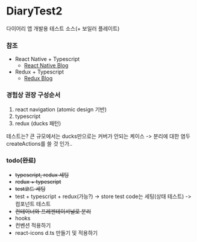 # DiaryTest2

다이어리 앱 개발용 테스트 소스(+ 보일러 플레이트)

### 참조

* React Native + Typescript
    * [React Native Blog](https://facebook.github.io/react-native/blog/2018/05/07/using-typescript-with-react-native)
* Redux + Typescript
    * [Redux Blog](https://redux.js.org/recipes/usage-with-typescript)


### 경험상 권장 구성순서

1. react navigation (atomic design 기반)
2. typescript
3. redux (ducks 패턴)

테스트는?
큰 규모에서는 ducks만으로는 커버가 안되는 케이스 -> 분리에 대한 염두
createActions를 쓸 것 인가..


### todo(~~완료~~)

- ~~typescript, redux 세팅~~
- ~~redux + typescript~~
- ~~test코드 세팅~~
- test + typescript + redux(가능?) -> store test code는 세팅(상태 테스트) -> 컴포넌트 테스트
- ~~컨테이너와 프레젠테이셔널로 분리~~
- hooks
- 컨벤션 적용하기
- react-icons d.ts 만들기 및 적용하기
